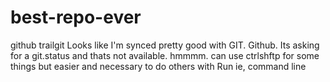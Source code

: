 # best-repo-ever
github trailgit
Looks like I'm synced pretty good with GIT.  Github.
Its asking for a git.status and thats not available.  hmmmm.
can use ctrlshftp for some things
but easier and necessary to do others with Run  ie, command line